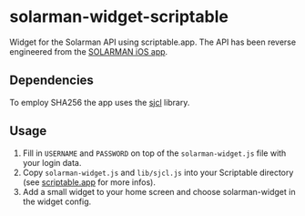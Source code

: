 # solarman-widget-scriptable

Widget for the Solarman API using scriptable.app. The API has been reverse engineered from the [SOLARMAN iOS app](https://apps.apple.com/us/app/solarman-smart/id1469487897).

## Dependencies

To employ SHA256 the app uses the [sjcl](https://github.com/bitwiseshiftleft/sjcl) library. 

## Usage

1. Fill in `USERNAME` and `PASSWORD` on top of the `solarman-widget.js` file with your login data.
2. Copy `solarman-widget.js` and `lib/sjcl.js` into your Scriptable directory (see [scriptable.app](https://scriptable.app) for more infos).
3. Add a small widget to your home screen and choose solarman-widget in the widget config.
